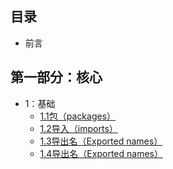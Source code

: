 ## 目录

* 前言

## 第一部分：核心

* 1：基础
	* [1.1包（packages）](https://github.com/alphaeye/go-zh/blob/master/01.1.md)
	* [1.2导入（imports）](https://github.com/alphaeye/go-zh/blob/master/01.2.md) 
	* [1.3导出名（Exported names）](https://github.com/alphaeye/go-zh/blob/master/01.3.md)
	* [1.4导出名（Exported names）](https://github.com/alphaeye/go-zh/blob/master/01.3.md)
